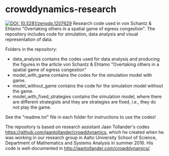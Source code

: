 # crowddynamics-research
[![DOI: 10.5281/zenodo.1207629](https://zenodo.org/badge/doi/10.5281/zenodo.1207629.svg)](https://doi.org/10.5281/zenodo.1207629)
Research code used in von Schantz & Ehtamo "Overtaking others in a spatial game of egress congestion". The repository includes code for simulation, data analysis and visual representation of data.

Folders in the repository:
* data_analysis contains the codes used for data analysis and producing the figures in the article von Schantz & Ehtamo "Overtaking others in a spatial game of egress congestion"
* model_with_game contains the codes for the simulation model with game.
* model_without_game contains the code for the simulation model without the game.
* model_with_fixed_strategies contains the simulation model, where there are different strategists and they are strategies are fixed, i.e., they do not play the game.

See the "readme.txt" file in each folder for instructions to use the codes!

The repository is based on research assistant Jaan Tollander's codes https://github.com/jaantollander/crowddynamics, which he created when he was working in our research group in Aalto University School of Science, Department of Mathematics and Systems Analysis in summer 2016. His code is well-documented in http://jaantollander.com/crowddynamics/.
